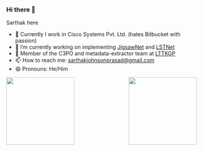 ### Hi there 👋

Sarthak here

- 🔭 Currently I work in Cisco Systems Pvt. Ltd. (hates Bitbucket with passion)
- 🌱 I’m currently working on implementing [JigsawNet](https://arxiv.org/pdf/1809.04137.pdf) and [LSTNet](https://arxiv.org/pdf/1703.07015.pdf)
- :cowboy_hat_face: Member of the C3PO and metadata-extractor team at [LTTKGP](https://github.com/lttkgp)
- 📫 How to reach me: sarthakjohnsonprasad@gmail.com
- 😄 Pronouns: He/Him

<img align="left" height=180em src="https://github-readme-stats.vercel.app/api/top-langs/?username=cipherLord&theme=synthwave&hide=css,tcl,html"></img>
<img align="right" height=180em src="https://github-readme-stats.vercel.app/api?username=cipherLord&count_private=true&show_icons=true&theme=synthwave&include_all_commits=true"></img>
